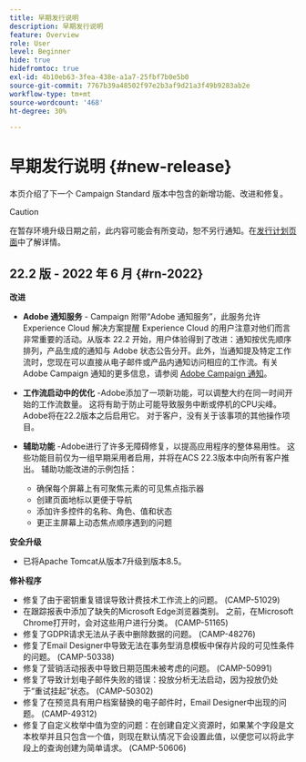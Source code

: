 ```yaml
---
title: 早期发行说明
description: 早期发行说明
feature: Overview
role: User
level: Beginner
hide: true
hidefromtoc: true
exl-id: 4b10eb63-3fea-438e-a1a7-25fbf7b0e5b0
source-git-commit: 7767b39a48502f97e2b3af9d21a3f49b9283ab2e
workflow-type: tm+mt
source-wordcount: '468'
ht-degree: 30%

---
```


# 早期发行说明 {#new-release}

本页介绍了下一个 Campaign Standard 版本中包含的新增功能、改进和修复。

>[!CAUTION]
>
> 在暂存环境升级日期之前，此内容可能会有所变动，恕不另行通知。在[发行计划页面](../../rn/using/release-planning.md)中了解详情。

## 22.2 版 - 2022 年 6 月 {#rn-2022}

**改进**

* **Adobe 通知服务** - Campaign 附带“Adobe 通知服务”，此服务允许 Experience Cloud 解决方案提醒 Experience Cloud 的用户注意对他们而言非常重要的活动。从版本 22.2 开始，用户体验得到了改进：通知按优先顺序排列，产品生成的通知与 Adobe 状态公告分开。此外，当通知提及特定工作流时，您现在可以直接从电子邮件或产品内通知访问相应的工作流。有关 Adobe Campaign 通知的更多信息，请参阅 [Adobe Campaign 通知](../../administration/using/sending-internal-notifications.md)。

* **工作流启动中的优化** -Adobe添加了一项新功能，可以调整大约在同一时间开始的工作流数量。 这将有助于防止可能导致服务中断或停机的CPU尖峰。 Adobe将在22.2版本之后启用它。 对于客户，没有关于该事项的其他操作项目。

* **辅助功能** -Adobe进行了许多无障碍修复，以提高应用程序的整体易用性。 这些功能目前仅为一组早期采用者启用，并将在ACS 22.3版本中向所有客户推出。 辅助功能改进的示例包括：

   * 确保每个屏幕上有可聚焦元素的可见焦点指示器
   * 创建页面地标以更便于导航
   * 添加许多控件的名称、角色、值和状态
   * 更正主屏幕上动态焦点顺序遇到的问题

**安全升级**

* 已将Apache Tomcat从版本7升级到版本8.5。


**修补程序**

* 修复了由于密钥重复错误导致计费技术工作流上的问题。 (CAMP-51029)
* 在跟踪报表中添加了缺失的Microsoft Edge浏览器类别。 之前，在Microsoft Chrome打开时，会对这些用户进行分类。 (CAMP-51165)
* 修复了GDPR请求无法从子表中删除数据的问题。 (CAMP-48276)
* 修复了Email Designer中导致无法在事务型消息模板中保存片段的可见性条件的问题。 (CAMP-50338)
* 修复了营销活动报表中导致日期范围未被考虑的问题。 (CAMP-50991)
* 修复了导致计划电子邮件失败的错误：投放分析无法启动，因为投放仍处于“重试挂起”状态。 (CAMP-50302)
* 修复了在预览具有用户档案替换的电子邮件时，Email Designer中出现的问题。 (CAMP-49312)
* 修复了自定义枚举中值为空的问题：在创建自定义资源时，如果某个字段是文本枚举并且只包含一个值，则现在默认情况下会设置此值，以便您可以将此字段上的查询创建为简单请求。 (CAMP-50606)
